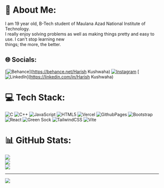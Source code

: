 # 💫 About Me:
I am 19 year old, B-Tech student of Maulana Azad National Institute of Technology.<br>I really enjoy solving problems as well as making things pretty and easy to use. I can't stop learning new<br> things; the more, the better.


## 🌐 Socials:
[![Behance](https://img.shields.io/badge/Behance-1769ff?logo=behance&logoColor=white)](https://behance.net/Harish Kushwaha) [![Instagram](https://img.shields.io/badge/Instagram-%23E4405F.svg?logo=Instagram&logoColor=white)](https://instagram.com/harish.k_ush_05) [![LinkedIn](https://img.shields.io/badge/LinkedIn-%230077B5.svg?logo=linkedin&logoColor=white)](https://linkedin.com/in/Harish Kushwaha) 

# 💻 Tech Stack:
![C](https://img.shields.io/badge/c-%2300599C.svg?style=for-the-badge&logo=c&logoColor=white) ![C++](https://img.shields.io/badge/c++-%2300599C.svg?style=for-the-badge&logo=c%2B%2B&logoColor=white) ![JavaScript](https://img.shields.io/badge/javascript-%23323330.svg?style=for-the-badge&logo=javascript&logoColor=%23F7DF1E) ![HTML5](https://img.shields.io/badge/html5-%23E34F26.svg?style=for-the-badge&logo=html5&logoColor=white) ![Vercel](https://img.shields.io/badge/vercel-%23000000.svg?style=for-the-badge&logo=vercel&logoColor=white) ![GithubPages](https://img.shields.io/badge/github%20pages-121013?style=for-the-badge&logo=github&logoColor=white) ![Bootstrap](https://img.shields.io/badge/bootstrap-%238511FA.svg?style=for-the-badge&logo=bootstrap&logoColor=white) ![React](https://img.shields.io/badge/react-%2320232a.svg?style=for-the-badge&logo=react&logoColor=%2361DAFB) ![Green Sock](https://img.shields.io/badge/green%20sock-88CE02?style=for-the-badge&logo=greensock&logoColor=white) ![TailwindCSS](https://img.shields.io/badge/tailwindcss-%2338B2AC.svg?style=for-the-badge&logo=tailwind-css&logoColor=white) ![Vite](https://img.shields.io/badge/vite-%23646CFF.svg?style=for-the-badge&logo=vite&logoColor=white)
# 📊 GitHub Stats:
![](https://github-readme-stats.vercel.app/api?username=harish-kush&theme=merko&hide_border=false&include_all_commits=false&count_private=false)<br/>
![](https://github-readme-streak-stats.herokuapp.com/?user=harish-kush&theme=merko&hide_border=false)<br/>
![](https://github-readme-stats.vercel.app/api/top-langs/?username=harish-kush&theme=merko&hide_border=false&include_all_commits=false&count_private=false&layout=compact)

---
[![](https://visitcount.itsvg.in/api?id=harish-kush&icon=0&color=4)](https://visitcount.itsvg.in)

<!-- Proudly created with GPRM ( https://gprm.itsvg.in ) -->
